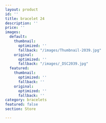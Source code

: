 ```yaml
---
layout: product
id: ''
title: bracelet 24
description: ''
price: ''
images:
  default:
    thumbnail:
      optimized: ''
      fallback: "/images/Thumbnail-2039.jpg"
    original:
      optimized: ''
      fallback: "/images/_DSC2039.jpg"
  featured:
    thumbnail:
      optimized: ''
      fallback: ''
    original:
      optimized: ''
      fallback: ''
category: bracelets
featured: false
section: Store

---
```

